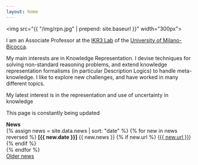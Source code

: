 ```yaml
---
layout: home
---
```


<img src="{{ "/img/rpn.jpg" | prepend: site.baseurl }}" width="300px">

<p> I am an Associate Professor at the <a href="http://www.ir.disco.unimib.it/">
IKR3 Lab</a> of the <a href="https://en.unimib.it/">University of Milano-Bicocca</a>. </p>

<p> My main interests are in Knowledge Representation. I devise techniques
for solving non-standard reasoning problems, and extend knowledge 
representation formalisms (in particular Description Logics) to handle 
meta-knowledge. I like to explore new challenges, and have worked in
many different topics.</p>

<p> My latest interest is in the representation and use of uncertainty in knowledge </p>

<p> This page is constantly being updated </p>

<p> <b>News</b> <br />
{% assign news = site.data.news | sort: "date" %}
{% for new in news reversed %}
  <b>[{{ new.date }}]</b> {{ new.news }}
  {% if new.url %}
  (<a href="{{ new.url }}">{{ new.url }}</a>)
  {% endif %}
  <br />
{% endfor %}
<br />
<a href="/news/">Older news</a>
</p>
